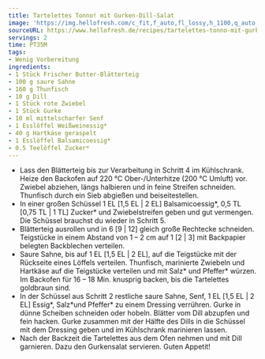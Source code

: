 ```yaml
---
title: Tartelettes Tonno! mit Gurken-Dill-Salat
image: 'https://img.hellofresh.com/c_fit,f_auto,fl_lossy,h_1100,q_auto,w_2600/hellofresh_s3/image/tartelettes-tonno-mit-gurken-dill-salat-cacadf38.jpg'
sourceURL: https://www.hellofresh.de/recipes/tartelettes-tonno-mit-gurken-dill-salat-62fbdf52cffffb46e006c070
servings: 2
time: PT35M
tags:
- Wenig Vorbereitung
ingredients:
- 1 Stück Frischer Butter-Blätterteig
- 100 g saure Sahne
- 160 g Thunfisch
- 10 g Dill
- 1 Stück rote Zwiebel
- 1 Stück Gurke
- 10 ml mittelscharfer Senf
- 1 Esslöffel Weißweinessig*
- 40 g Hartkäse geraspelt
- 1 Esslöffel Balsamicoessig*
- 0.5 Teelöffel Zucker*
---
```


- Lass den Blätterteig bis zur Verarbeitung in Schritt 4 im Kühlschrank.  Heize den Backofen auf 220 °C Ober-/Unterhitze (200 °C Umluft) vor.  Zwiebel abziehen, längs halbieren und in feine Streifen schneiden.  Thunfisch durch ein Sieb abgießen und beiseitestellen.
- In einer großen Schüssel 1 EL [1,5 EL | 2 EL] Balsamicoessig\*, 0,5 TL [0,75 TL | 1 TL] Zucker\* und Zwiebelstreifen geben und gut vermengen.  Die Schüssel brauchst du wieder in Schritt 5.
- Blätterteig ausrollen und in 6 [9 | 12] gleich große Rechtecke schneiden. Teigstücke in einem Abstand von 1 – 2 cm auf 1 [2 | 3] mit Backpapier belegten Backblechen verteilen.
- Saure Sahne, bis auf 1 EL [1,5 EL | 2 EL], auf die Teigstücke mit der Rückseite eines Löffels verteilen.  Thunfisch, marinierte Zwiebeln und Hartkäse auf die Teigstücke verteilen und mit Salz\* und Pfeffer\* würzen.  Im Backofen für 16 – 18 Min. knusprig backen, bis die Tartelettes goldbraun sind.
- In der Schüssel aus Schritt 2 restliche saure Sahne, Senf, 1 EL [1,5 EL | 2 EL] Essig\*, Salz\*und Pfeffer\* zu einem Dressing verrühren.  Gurke in dünne Scheiben schneiden oder hobeln.  Blätter vom Dill abzupfen und fein hacken. Gurke zusammen mit der Hälfte des Dills in die Schüssel mit dem Dressing geben und im Kühlschrank marinieren lassen.
- Nach der Backzeit die Tartelettes aus dem Ofen nehmen und mit Dill  garnieren.  Dazu den Gurkensalat servieren. Guten Appetit!
